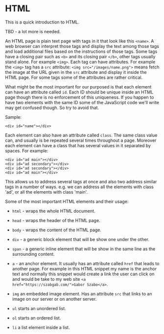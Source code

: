 # HTML

This is a quick introduction to HTML.

TBD - a lot more is needed.

An HTML page is plain text page with tags in it that look like this `<name>`. A web browser can interpret those tags and display the text among those tags
and load additional files based on the instructions of those tags.
Some tags have a closing pair such as `<b>` and its closing pair `</b>`, other tags usually stand alone. For example `<img>`.
Each tag can have attributes. For example the `<img>` tag has a `src` attribute: `<img src="/images/name.png">` means fetch the image
at the URL given in the `src` attribute and display it inside the HTML page.  For some tags some of the attributes are rather critical.

What might be the most important for our purposed is that each element can have an attribute called `id`. Each ID should be unique inside an HTML
page though there is no enforcement of this uniqueness. If you happen to have two elements with the same ID some of the JavaScript code we'll write
may get confused though. So try to avoid that.

Sample:

```
<div id="name"></div>
```

Each element can also have an attribute called `class`. The same class value can, and usually is be repeated several times throughout a page.
Moreover each element can have a class that has several values in it separated by spaces. For example:

```
<div id="ad main"></div>
<div id="ad secondary"></div>
<div id="ad secondary"></div>
<div id="ad main"></div>
```

This allows us to address several tags at once and also two address similar tags in a number of ways. e.g. we can address all the elements with class 'ad',
or all the elements with class 'main'.


Some of the most important HTML elements and their usage:

* `html` - wraps the whole HTML document.
* `head` - wraps the header of the HTML page.
* `body` - wraps the content of the HTML page.

* `div` - a generic block element that will be show one under the other.
* `span` - a generic inline element that will be show in the same line as the surrounding content.

* `a` - an anchor element. It usually has an attribute called `href` that leads to another page. For example in this HTML snippet my name is the anchor text and normally this snippet would create a link the user can click on and would be take to my web site `<a href="https://szabgab.com/">Gabor Szabo</a>`.
* `img` an embedded image element. Has an attribute `src` that links to an image on our server or on another server.
* `ul` starts an unordered list.
* `ol` starts an ordered list.
* `li` a list element inside a list.


